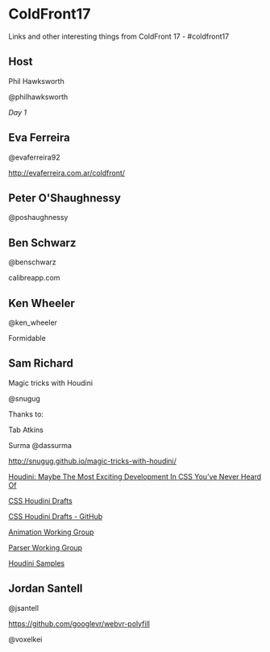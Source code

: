 # ColdFront17
Links and other interesting things from ColdFront 17 - #coldfront17

## Host
Phil Hawksworth

@philhawksworth

_Day 1_

## Eva Ferreira
@evaferreira92

http://evaferreira.com.ar/coldfront/


## Peter O'Shaughnessy
@poshaughnessy


## Ben Schwarz
@benschwarz

calibreapp.com


## Ken Wheeler
@ken_wheeler

Formidable


## Sam Richard

Magic tricks with Houdini

@snugug

Thanks to: 

Tab Atkins

Surma @dassurma

http://snugug.github.io/magic-tricks-with-houdini/

[Houdini: Maybe The Most Exciting Development In CSS You’ve Never Heard Of](https://www.smashingmagazine.com/2016/03/houdini-maybe-the-most-exciting-development-in-css-youve-never-heard-of/)

[CSS Houdini Drafts](https://drafts.css-houdini.org/)

[CSS Houdini Drafts - GitHub](https://github.com/w3c/css-houdini-drafts)

[Animation Working Group](https://github.com/wicg/animation-worklet/)

[Parser Working Group](https://github.com/wicg/CSS-Parser-API/)

[Houdini Samples](https://github.com/googlechrome/houdini-samples)


## Jordan Santell
@jsantell

https://github.com/googlevr/webvr-polyfill

@voxelkei
